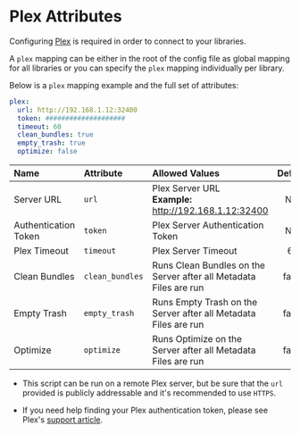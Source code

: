 # Plex Attributes

Configuring [Plex](https://www.plex.tv/) is required in order to connect to your libraries. 

A `plex` mapping can be either in the root of the config file as global mapping for all libraries or you can specify the `plex` mapping individually per library. 

Below is a `plex` mapping example and the full set of attributes:
```yaml
plex:
  url: http://192.168.1.12:32400
  token: ####################
  timeout: 60
  clean_bundles: true
  empty_trash: true
  optimize: false
```

| Name                 | Attribute       | Allowed Values                                                         | Default | Required |
|:---------------------|:----------------|:-----------------------------------------------------------------------|:-------:|:--------:|
| Server URL           | `url`           | Plex Server URL<br><strong>Example:</strong> http://192.168.1.12:32400 |   N/A   | &#9989;  |
| Authentication Token | `token`         | Plex Server Authentication Token                                       |   N/A   | &#9989;  |
| Plex Timeout         | `timeout`       | Plex Server Timeout                                                    |   60    | &#10060; |
| Clean Bundles        | `clean_bundles` | Runs Clean Bundles on the Server after all Metadata Files are run      |  false  | &#10060; |
| Empty Trash          | `empty_trash`   | Runs Empty Trash on the Server after all Metadata Files are run        |  false  | &#10060; |
| Optimize             | `optimize`      | Runs Optimize on the Server after all Metadata Files are run           |  false  | &#10060; |

* This script can be run on a remote Plex server, but be sure that the `url` provided is publicly addressable and it's recommended to use `HTTPS`.

* If you need help finding your Plex authentication token, please see Plex's [support article](https://support.plex.tv/articles/204059436-finding-an-authentication-token-x-plex-token/).
